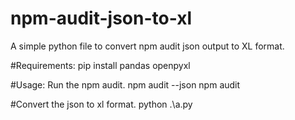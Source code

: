 # npm-audit-json-to-xl
A simple python file to convert npm audit json output to XL format.

#Requirements:
pip install pandas openpyxl

#Usage: 
Run the npm audit.
npm audit --json
npm audit

#Convert the json to xl format.
python .\a.py
